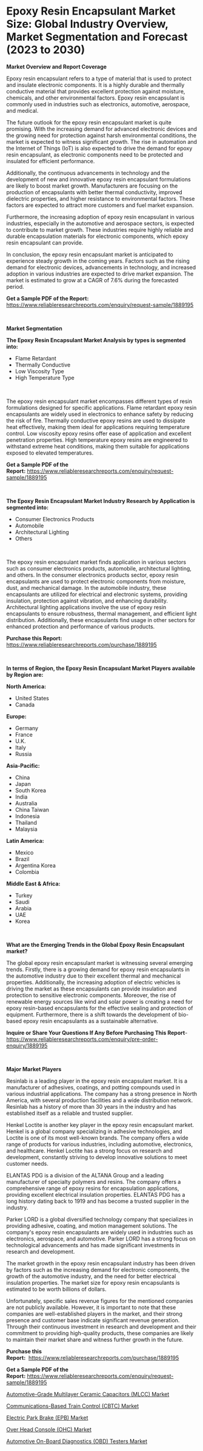 <p><h1>Epoxy Resin Encapsulant Market Size: Global Industry Overview, Market Segmentation and Forecast (2023 to 2030)</h1></p><p><strong>Market Overview and Report Coverage</strong></p>
<p><p>Epoxy resin encapsulant refers to a type of material that is used to protect and insulate electronic components. It is a highly durable and thermally conductive material that provides excellent protection against moisture, chemicals, and other environmental factors. Epoxy resin encapsulant is commonly used in industries such as electronics, automotive, aerospace, and medical.</p><p>The future outlook for the epoxy resin encapsulant market is quite promising. With the increasing demand for advanced electronic devices and the growing need for protection against harsh environmental conditions, the market is expected to witness significant growth. The rise in automation and the Internet of Things (IoT) is also expected to drive the demand for epoxy resin encapsulant, as electronic components need to be protected and insulated for efficient performance.</p><p>Additionally, the continuous advancements in technology and the development of new and innovative epoxy resin encapsulant formulations are likely to boost market growth. Manufacturers are focusing on the production of encapsulants with better thermal conductivity, improved dielectric properties, and higher resistance to environmental factors. These factors are expected to attract more customers and fuel market expansion.</p><p>Furthermore, the increasing adoption of epoxy resin encapsulant in various industries, especially in the automotive and aerospace sectors, is expected to contribute to market growth. These industries require highly reliable and durable encapsulation materials for electronic components, which epoxy resin encapsulant can provide.</p><p>In conclusion, the epoxy resin encapsulant market is anticipated to experience steady growth in the coming years. Factors such as the rising demand for electronic devices, advancements in technology, and increased adoption in various industries are expected to drive market expansion. The market is estimated to grow at a CAGR of 7.6% during the forecasted period.</p></p>
<p><strong>Get a Sample PDF of the Report:</strong> <a href="https://www.reliableresearchreports.com/enquiry/request-sample/1889195">https://www.reliableresearchreports.com/enquiry/request-sample/1889195</a></p>
<p>&nbsp;</p>
<p><strong>Market Segmentation</strong></p>
<p><strong>The Epoxy Resin Encapsulant Market Analysis by types is segmented into:</strong></p>
<p><ul><li>Flame Retardant</li><li>Thermally Conductive</li><li>Low Viscosity Type</li><li>High Temperature Type</li></ul></p>
<p>&nbsp;</p>
<p><p>The epoxy resin encapsulant market encompasses different types of resin formulations designed for specific applications. Flame retardant epoxy resin encapsulants are widely used in electronics to enhance safety by reducing the risk of fire. Thermally conductive epoxy resins are used to dissipate heat effectively, making them ideal for applications requiring temperature control. Low viscosity epoxy resins offer ease of application and excellent penetration properties. High temperature epoxy resins are engineered to withstand extreme heat conditions, making them suitable for applications exposed to elevated temperatures.</p></p>
<p><strong>Get a Sample PDF of the Report:</strong>&nbsp;<a href="https://www.reliableresearchreports.com/enquiry/request-sample/1889195">https://www.reliableresearchreports.com/enquiry/request-sample/1889195</a></p>
<p>&nbsp;</p>
<p><strong>The Epoxy Resin Encapsulant Market Industry Research by Application is segmented into:</strong></p>
<p><ul><li>Consumer Electronics Products</li><li>Automobile</li><li>Architectural Lighting</li><li>Others</li></ul></p>
<p>&nbsp;</p>
<p><p>The epoxy resin encapsulant market finds application in various sectors such as consumer electronics products, automobile, architectural lighting, and others. In the consumer electronics products sector, epoxy resin encapsulants are used to protect electronic components from moisture, dust, and mechanical damage. In the automobile industry, these encapsulants are utilized for electrical and electronic systems, providing insulation, protection against vibration, and enhancing durability. Architectural lighting applications involve the use of epoxy resin encapsulants to ensure robustness, thermal management, and efficient light distribution. Additionally, these encapsulants find usage in other sectors for enhanced protection and performance of various products.</p></p>
<p><strong>Purchase this Report:</strong>&nbsp; <a href="https://www.reliableresearchreports.com/purchase/1889195">https://www.reliableresearchreports.com/purchase/1889195</a></p>
<p>&nbsp;</p>
<p><strong>In terms of Region, the Epoxy Resin Encapsulant Market Players available by Region are:</strong></p>
<p>
    <p> <strong> North America: </strong>
        <ul>
            <li>United States</li>
            <li>Canada</li>
        </ul>
        </p> 
    <p> <strong> Europe: </strong>
        <ul>
            <li>Germany</li>
            <li>France</li>
            <li>U.K.</li>
            <li>Italy</li>
            <li>Russia</li>
        </ul>
        </p> 
    <p> <strong> Asia-Pacific: </strong>
        <ul>
            <li>China</li>
            <li>Japan</li>
            <li>South Korea</li>
            <li>India</li>
            <li>Australia</li>
            <li>China Taiwan</li>
            <li>Indonesia</li>
            <li>Thailand</li>
            <li>Malaysia</li>
        </ul>
        </p> 
    <p> <strong> Latin America: </strong>
        <ul>
            <li>Mexico</li>
            <li>Brazil</li>
            <li>Argentina Korea</li>
            <li>Colombia</li>
        </ul>
        </p> 
    <p> <strong> Middle East & Africa: </strong>
        <ul>
            <li>Turkey</li>
            <li>Saudi</li>
            <li>Arabia</li>
            <li>UAE</li>
            <li>Korea</li>
        </ul>
    </p>
    </p>
<p>&nbsp;</p>
<p><strong>What are the Emerging Trends in the Global Epoxy Resin Encapsulant market?</strong></p>
<p><p>The global epoxy resin encapsulant market is witnessing several emerging trends. Firstly, there is a growing demand for epoxy resin encapsulants in the automotive industry due to their excellent thermal and mechanical properties. Additionally, the increasing adoption of electric vehicles is driving the market as these encapsulants can provide insulation and protection to sensitive electronic components. Moreover, the rise of renewable energy sources like wind and solar power is creating a need for epoxy resin-based encapsulants for the effective sealing and protection of equipment. Furthermore, there is a shift towards the development of bio-based epoxy resin encapsulants as a sustainable alternative.</p></p>
<p><strong>Inquire or Share Your Questions If Any Before Purchasing This Report</strong>- <a href="https://www.reliableresearchreports.com/enquiry/pre-order-enquiry/1889195">https://www.reliableresearchreports.com/enquiry/pre-order-enquiry/1889195</a></p>
<p>&nbsp;</p>
<p><strong>Major Market Players</strong></p>
<p><p>Resinlab is a leading player in the epoxy resin encapsulant market. It is a manufacturer of adhesives, coatings, and potting compounds used in various industrial applications. The company has a strong presence in North America, with several production facilities and a wide distribution network. Resinlab has a history of more than 30 years in the industry and has established itself as a reliable and trusted supplier.</p><p>Henkel Loctite is another key player in the epoxy resin encapsulant market. Henkel is a global company specializing in adhesive technologies, and Loctite is one of its most well-known brands. The company offers a wide range of products for various industries, including automotive, electronics, and healthcare. Henkel Loctite has a strong focus on research and development, constantly striving to develop innovative solutions to meet customer needs.</p><p>ELANTAS PDG is a division of the ALTANA Group and a leading manufacturer of specialty polymers and resins. The company offers a comprehensive range of epoxy resins for encapsulation applications, providing excellent electrical insulation properties. ELANTAS PDG has a long history dating back to 1919 and has become a trusted supplier in the industry.</p><p>Parker LORD is a global diversified technology company that specializes in providing adhesive, coating, and motion management solutions. The company's epoxy resin encapsulants are widely used in industries such as electronics, aerospace, and automotive. Parker LORD has a strong focus on technological advancements and has made significant investments in research and development.</p><p>The market growth in the epoxy resin encapsulant industry has been driven by factors such as the increasing demand for electronic components, the growth of the automotive industry, and the need for better electrical insulation properties. The market size for epoxy resin encapsulants is estimated to be worth billions of dollars.</p><p>Unfortunately, specific sales revenue figures for the mentioned companies are not publicly available. However, it is important to note that these companies are well-established players in the market, and their strong presence and customer base indicate significant revenue generation. Through their continuous investment in research and development and their commitment to providing high-quality products, these companies are likely to maintain their market share and witness further growth in the future.</p></p>
<p><strong>Purchase this Report:</strong>&nbsp;&nbsp;<a href="https://www.reliableresearchreports.com/purchase/1889195">https://www.reliableresearchreports.com/purchase/1889195</a></p>
<p></p>
<p><strong>Get a Sample PDF of the Report:</strong>&nbsp;<a href="https://www.reliableresearchreports.com/enquiry/request-sample/1889195">https://www.reliableresearchreports.com/enquiry/request-sample/1889195</a></p>
<p><p><a href="https://medium.com/@lilakautzer2023/automotive-grade-multilayer-ceramic-capacitors-mlcc-market-competitive-analysis-market-trends-3f42ed83c66f">Automotive-Grade Multilayer Ceramic Capacitors (MLCC) Market</a></p><p><a href="https://medium.com/@chasegibson1901/communications-based-train-control-cbtc-market-report-reveals-the-latest-trends-and-growth-5e5c7356d9e1">Communications-Based Train Control (CBTC) Market</a></p><p><a href="https://medium.com/@adellalesch/electric-park-brake-epb-market-furnishes-information-on-market-share-market-trends-and-market-87950897442d">Electric Park Brake (EPB) Market</a></p><p><a href="https://medium.com/@robbleannon/over-head-console-ohc-market-share-evolution-and-market-growth-trends-2023-2030-7323081acab8">Over Head Console (OHC) Market</a></p><p><a href="https://medium.com/@keenanmarks2023/automotive-on-board-diagnostics-obd-testers-market-insights-into-market-cagr-market-trends-and-dee0098aff99">Automotive On-Board Diagnostics (OBD) Testers Market</a></p></p>